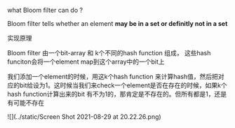 what Bloom filter can do ?

Bloom filter tells whether an element **may be in a set or definitly not in a set**

实现原理

Bloom filter 由一个bit-array 和 k个不同的hash function 组成， 这些hash funciton会将一个element map到这个array中的一个bit上

我们添加一个element的时候，用这k个hash function 来计算hash值，然后把对应的bit给设为1。这时候当我们来check一个element是否在存在的时候，如果k个hash function计算出来的bit 有不为1的，那肯定是不存在的。但所有都是1，还是有可能不存在



![](../static/Screen Shot 2021-08-29 at 20.22.26.png)